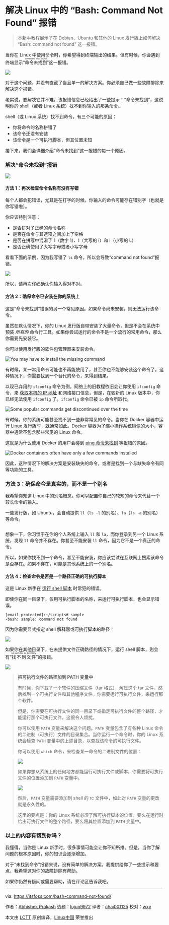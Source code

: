 [#]: subject: "Troubleshooting “Bash: Command Not Found” Error in Linux"
[#]: via: "https://itsfoss.com/bash-command-not-found/"
[#]: author: "Abhishek Prakash https://itsfoss.com/author/abhishek/"
[#]: collector: "lujun9972"
[#]: translator: "chai001125"
[#]: reviewer: "wxy"
[#]: publisher: "wxy"
[#]: url: "https://linux.cn/article-15164-1.html"

解决 Linux 中的 “Bash: Command Not Found” 报错
======

> 本新手教程展示了在 Debian、Ubuntu 和其他的 Linux 发行版上如何解决 “Bash: command not found” 这一报错。

当你在 Linux 中使用命令时，你希望得到终端输出的结果。但有时候，你会遇到终端显示“<ruby>命令未找到<rt>command not found</rt></ruby>”这一报错。

![][1]

对于这个问题，并没有直截了当且单一的解决方案。你必须自己做一些故障排除来解决这个报错。

老实说，要解决它并不难。该报错信息已经给出了一些提示：“命令未找到”，这说明你的 shell（或者 Linux 系统）找不到你输入的那条命令。

shell（或 Linux 系统）找不到命令，有三个可能的原因：

  * 你将命令的名称拼错了
  * 该命令还没有安装
  * 该命令是一个可执行脚本，但其位置未知

接下来，我们会详细介绍“命令未找到”这一报错的每一个原因。

### 解决“命令未找到”报错

![][2]

#### 方法 1：再次检查命令名称有没有写错

每个人都会犯错误，尤其是在打字的时候。你输入的命令可能存在错别字（也就是你写错啦）。

你应该特别注意：

  * 是否拼对了正确的命令名称
  * 是否在命令与其选项之间加上了空格
  * 是否在拼写中混淆了 1（数字 1）、I（大写的 i）和 l（小写的 L）
  * 是否正确使用了大写字母或者小写字母

看看下面的示例，因为我写错了 `ls` 命令，所以会导致“command not found”报错。

![][3]

所以，请再次仔细确认你输入得对不对。

#### 方法 2：确保命令已安装在你的系统上

这是“命令未找到”错误的另一个常见原因。如果命令尚未安装，则无法运行该命令。

虽然在默认情况下，你的 Linux 发行版自带安装了大量命令，但是不会在系统中预装 _所有的_ 命令行工具。如果你尝试运行的命令不是一个流行的常用命令，那么你需要先安装它。

你可以使用发行版的软件包管理器来安装命令。

![You may have to install the missing command][4]

有时候，某一常用命令可能也不再能使用了，甚至你也不能够安装这个命令了。这种情况下，你需要找到一个替代的命令，来得到结果。

以现已弃用的 `ifconfig` 命令为例。网络上的旧教程依旧会让你使用 `ifconfig` 命令，来 [获取本机的 IP 地址][5] 和网络接口信息，但是，在较新的 Linux 版本中，你已经无法使用 `ifconfig` 了。`ifconfig` 命令已被 `ip` 命令所取代。

![Some popular commands get discontinued over the time][1]

有时候，你的系统可能甚至找不到一些非常常见的命令。当你在 Docker 容器中运行 Linux 发行版时，就通常如此。Docker 容器为了缩小操作系统镜像的大小，容器中通常不包含那些常见的 Linux 命令。

这就是为什么使用 Docker 的用户会碰到 [ping 命令未找到][6] 等报错的原因。

![Docker containers often have only a few commands installed][7]

因此，这种情况下的解决方案是安装缺失的命令，或者是找到一个与缺失命令有同等功能的工具。

### 方法 3：确保命令是真实的，而不是一个别名

我希望你知道 Linux 中的别名概念。你可以配置你自己的较短的命令来代替一个较长命令的输入。

一些发行版，如 Ubuntu，会自动提供 `ll`（`ls -l` 的别名）、`la`（`ls -a` 的别名）等命令。

![]()

想象一下，你习惯于在你的个人系统上输入 `ll` 和 `la`，而你登录到另一个 Linux 系统，发现 `ll` 命令并不存在。你甚至不能安装 `ll` 命令，因为它不是一个真正的命令。

所以，如果你找不到一个命令，甚至不能安装，你应该尝试在互联网上搜索该命令是否存在。如果不存在，可能是其他系统上的一个别名。

#### 方法 4：检查命令是否是一个路径正确的可执行脚本

这是 Linux 新手在 [运行 shell 脚本][8] 时常犯的错误。

即使你在同一目录下，仅用可执行脚本的名称，来运行可执行脚本，也会显示错误。

```
[email protected]:~/scripts# sample
-bash: sample: command not found
```

因为你需要显式指定 shell 解释器或可执行脚本的路径！

![][9]

如果你在其他目录下，在未提供文件正确路径的情况下，运行 shell 脚本，则会有“<ruby>找不到文件<rt>no such file or directory</rt></ruby>”的报错。

![][10]

> **把可执行文件的路径加到 PATH 变量中**
>
> 有时候，你下载了一个软件的压缩文件（tar 格式），解压这个 tar 文件，然后找到一个可执行文件和其他程序文件。你需要运行可执行文件，来运行那个软件。
>
> 但是，你需要在可执行文件的同一目录下或指定可执行文件的整个路径，才能运行那个可执行文件。这很令人烦扰。
>
> 你可以使用 `PATH` 变量来解决这个问题。`PATH` 变量包含了有各种 Linux 命令的二进制（可执行）文件的目录集合。当你运行一个命令时，你的 Linux 系统会检查 `PATH` 变量中的上述目录，以查找该命令的可执行文件。
>
> 你可以使用 `which` 命令，来检查某一命令的二进制文件的位置：

> ![][11]
>
> 如果你想从系统上的任何地方都能运行可执行文件或脚本，你需要将可执行文件的位置添加到 `PATH` 变量中。
>
> ![][12]
>
> 然后，`PATH` 变量需要添加到 shell 的 rc 文件中，如此对 `PATH` 变量的更改就是永久性的。
>
> 这里的要点是：你的 Linux 系统必须了解可执行脚本的位置。要么在运行时给出可执行文件的整个路径，要么将其位置添加到 `PATH` 变量中。

### 以上的内容有帮到你吗？

我懂得，当你是 Linux 新手时，很多事情可能会让你不知所措。但是，当你了解问题的根本原因时，你的知识会逐渐增加。

对于“未找到命令”报错来说，没有简单的解决方案。我提供给你了一些提示和要点，我希望这对你的故障排除有帮助。

如果你仍然有疑问或需要帮助，请在评论区告诉我吧。

--------------------------------------------------------------------------------

via: https://itsfoss.com/bash-command-not-found/

作者：[Abhishek Prakash][a]
选题：[lujun9972][b]
译者：[chai001125](https://github.com/chai001125)
校对：[wxy](https://github.com/wxy)

本文由 [LCTT](https://github.com/LCTT/TranslateProject) 原创编译，[Linux中国](https://linux.cn/) 荣誉推出

[a]: https://itsfoss.com/author/abhishek/
[b]: https://github.com/lujun9972
[1]: https://i1.wp.com/itsfoss.com/wp-content/uploads/2021/09/bash-command-not-found-error.png?resize=741%2C291&ssl=1
[2]: https://i1.wp.com/itsfoss.com/wp-content/uploads/2021/09/bash-command-not-found-error-1.png?resize=800%2C450&ssl=1
[3]: https://i2.wp.com/itsfoss.com/wp-content/uploads/2021/09/command-not-found-error.png?resize=723%2C234&ssl=1
[4]: https://i2.wp.com/itsfoss.com/wp-content/uploads/2021/09/command-not-found-debian.png?resize=741%2C348&ssl=1
[5]: https://itsfoss.com/check-ip-address-ubuntu/
[6]: https://linuxhandbook.com/ping-command-ubuntu/
[7]: https://i1.wp.com/itsfoss.com/wp-content/uploads/2021/09/ping-command-not-found-ubuntu.png?resize=786%2C367&ssl=1
[8]: https://itsfoss.com/run-shell-script-linux/
[9]: https://i1.wp.com/itsfoss.com/wp-content/uploads/2021/09/bash-script-command-not-found-error-800x331.png?resize=800%2C331&ssl=1
[10]: https://i1.wp.com/itsfoss.com/wp-content/uploads/2021/09/script-file-not-found-error-800x259.png?resize=800%2C259&ssl=1
[11]: https://i2.wp.com/itsfoss.com/wp-content/uploads/2021/09/path-location.png?resize=800%2C241&ssl=1
[12]: https://i2.wp.com/itsfoss.com/wp-content/uploads/2021/09/adding-executable-to-PATH-variable-linux.png?resize=800%2C313&ssl=1
[13]: https://itsfoss.com/wp-content/uploads/2022/01/alias-in-ubuntu.png